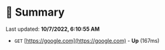 # 📖 Summary
Last updated: **10/7/2022, 6:10:55 AM**

- `GET` [https://google.com](https://google.com) - **Up** (167ms)
